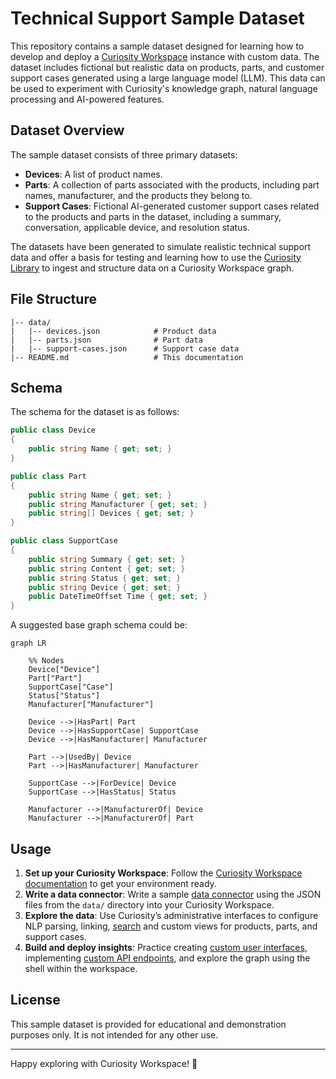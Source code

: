 # Technical Support Sample Dataset

This repository contains a sample dataset designed for learning how to develop and deploy a [Curiosity Workspace](https://curiosity.ai/workspace) instance with custom data. The dataset includes fictional but realistic data on products, parts, and customer support cases generated using a large language model (LLM). This data can be used to experiment with Curiosity's knowledge graph, natural language processing and AI-powered features.

## Dataset Overview

The sample dataset consists of three primary datasets:

- **Devices**: A list of product names.
- **Parts**: A collection of parts associated with the products, including part names, manufacturer, and the products they belong to.
- **Support Cases**: Fictional AI-generated customer support cases related to the products and parts in the dataset, including a summary, conversation, applicable device, and resolution status.

The datasets have been generated to simulate realistic technical support data and offer a basis for testing and learning how to use the [Curiosity Library](https://www.nuget.org/packages/Curiosity.Library) to ingest and structure data on a Curiosity Workspace graph.

## File Structure

```
|-- data/
|   |-- devices.json            # Product data
|   |-- parts.json              # Part data
|   |-- support-cases.json      # Support case data
|-- README.md                   # This documentation
```

## Schema

The schema for the dataset is as follows:

```csharp
public class Device
{
    public string Name { get; set; }
}

public class Part
{
    public string Name { get; set; }
    public string Manufacturer { get; set; }
    public string[] Devices { get; set; }
}

public class SupportCase
{
    public string Summary { get; set; }
    public string Content { get; set; }
    public string Status { get; set; }
    public string Device { get; set; }
    public DateTimeOffset Time { get; set; }
}
```

A suggested base graph schema could be:

```mermaid
graph LR

    %% Nodes
    Device["Device"]
    Part["Part"]
    SupportCase["Case"]
    Status["Status"]
    Manufacturer["Manufacturer"]

    Device -->|HasPart| Part
    Device -->|HasSupportCase| SupportCase
    Device -->|HasManufacturer| Manufacturer

    Part -->|UsedBy| Device
    Part -->|HasManufacturer| Manufacturer

    SupportCase -->|ForDevice| Device
    SupportCase -->|HasStatus| Status

    Manufacturer -->|ManufacturerOf| Device
    Manufacturer -->|ManufacturerOf| Part
```

## Usage

1. **Set up your Curiosity Workspace**: Follow the [Curiosity Workspace documentation](https://dev.curiosity.ai) to get your environment ready.
2. **Write a data connector**: Write a sample [data connector](https://dev.curiosity.ai/data-sources/api-integrations) using the JSON files from the `data/` directory into your Curiosity Workspace.
3. **Explore the data**: Use Curiosity’s administrative interfaces to configure NLP parsing, linking, [search](https://dev.curiosity.ai/search/introduction) and custom views for products, parts, and support cases.
4. **Build and deploy insights**: Practice creating [custom user interfaces](https://dev.curiosity.ai/interfaces/introduction), implementing [custom API endpoints](https://dev.curiosity.ai/endpoints/introduction), and explore the graph using the shell within the workspace.

## License

This sample dataset is provided for educational and demonstration purposes only. It is not intended for any other use.

---

Happy exploring with Curiosity Workspace! 🚀

